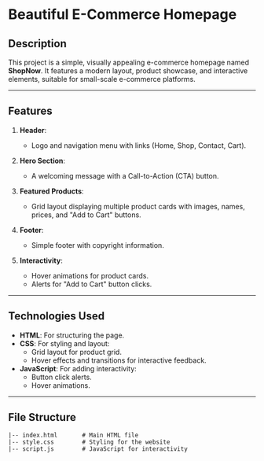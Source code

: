 # Beautiful E-Commerce Homepage

## Description
This project is a simple, visually appealing e-commerce homepage named **ShopNow**. It features a modern layout, product showcase, and interactive elements, suitable for small-scale e-commerce platforms.

---

## Features
1. **Header**:  
   - Logo and navigation menu with links (Home, Shop, Contact, Cart).

2. **Hero Section**:  
   - A welcoming message with a Call-to-Action (CTA) button.

3. **Featured Products**:  
   - Grid layout displaying multiple product cards with images, names, prices, and "Add to Cart" buttons.

4. **Footer**:  
   - Simple footer with copyright information.

5. **Interactivity**:
   - Hover animations for product cards.
   - Alerts for "Add to Cart" button clicks.

---

## Technologies Used
- **HTML**: For structuring the page.
- **CSS**: For styling and layout:
  - Grid layout for product grid.
  - Hover effects and transitions for interactive feedback.
- **JavaScript**: For adding interactivity:
  - Button click alerts.
  - Hover animations.

---

## File Structure
```plaintext
|-- index.html       # Main HTML file
|-- style.css        # Styling for the website
|-- script.js        # JavaScript for interactivity
